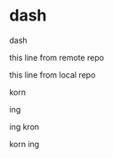 # dash
dash

this line from remote repo


this line from local repo


korn

ing

ing kron

korn ing
